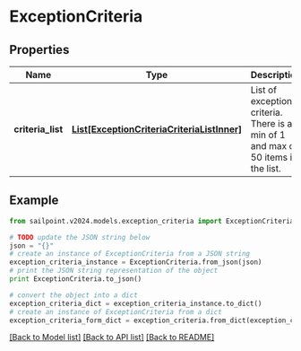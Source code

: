 # ExceptionCriteria


## Properties

Name | Type | Description | Notes
------------ | ------------- | ------------- | -------------
**criteria_list** | [**List[ExceptionCriteriaCriteriaListInner]**](ExceptionCriteriaCriteriaListInner.md) | List of exception criteria. There is a min of 1 and max of 50 items in the list. | [optional] 

## Example

```python
from sailpoint.v2024.models.exception_criteria import ExceptionCriteria

# TODO update the JSON string below
json = "{}"
# create an instance of ExceptionCriteria from a JSON string
exception_criteria_instance = ExceptionCriteria.from_json(json)
# print the JSON string representation of the object
print ExceptionCriteria.to_json()

# convert the object into a dict
exception_criteria_dict = exception_criteria_instance.to_dict()
# create an instance of ExceptionCriteria from a dict
exception_criteria_form_dict = exception_criteria.from_dict(exception_criteria_dict)
```
[[Back to Model list]](../README.md#documentation-for-models) [[Back to API list]](../README.md#documentation-for-api-endpoints) [[Back to README]](../README.md)


